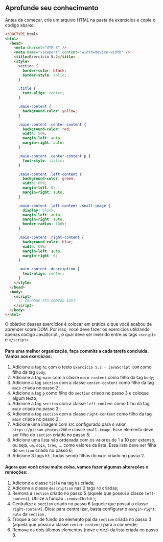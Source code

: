 ## Aprofunde seu conhecimento
Antes de começar, crie um arquivo HTML na pasta de exercícios e copie o código abaixo:
```html
<!DOCTYPE html>
<html>
  <head>
    <meta charset="UTF-8" />
    <meta name="viewport" content="width=device-width" />
    <title>Exercício 5.2</title>
    <style>
      section {
        border-color: black;
        border-style: solid;
      }

      .title {
        text-align: center;
      }

      .main-content {
        background-color: yellow;
      }

      .main-content .center-content {
        background-color: red;
        width: 50%;
        margin-left: auto;
        margin-right: auto;
      }

      .main-content .center-content p {
        font-style: italic;
      }

      .main-content .left-content {
        background-color: green;
        width: 60%;
        margin-left: 0;
        margin-right: auto;
      }

      .main-content .left-content .small-image {
        display: block;
        margin-left: auto;
        margin-right: auto;
        border-radius: 100%;
      }

      .main-content .right-content {
        background-color: blue;
        width: 60%;
        margin-left: auto;
        margin-right: 0;
      }

      .main-content .description {
        text-align: center;
      }
    </style>
  </head>
  <body>
    <script>
      // COLOQUE SEU CÓDIGO AQUI
    </script>
  </body>
</html>
```
O objetivo desses exercícios é colocar em prática o que você acabou de aprender sobre DOM. Por isso, você deve fazer os exercícios utilizando apenas código JavaScript , o qual deve ser inserido entre as tags `<script>` e `</script>`.

#### Para uma melhor organização, faça commits a cada tarefa concluída. Vamos aos exercícios:
1. Adicione a tag `h1` com o texto `Exercício 5.2 - JavaScript DOM` como filho da tag `body`;
2. Adicione a tag `main` com a classe `main-content` como filho da tag `body`;
3. Adicione a tag `section` com a classe `center-content` como filho da tag `main` criada no passo 2;
4. Adicione a tag `p` como filho do `section` criado no passo 3 e coloque algum texto;
5. Adicione a tag `section` com a classe `left-content` como filho da tag `main` criada no passo 2;
6. Adicione a tag `section` com a classe `right-content` como filho da tag `main` criada no passo 2;
7. Adicione uma imagem com src configurado para o valor `https://picsum.photos/200` e classe `small-image`. Esse elemento deve ser filho do `section` criado no passo 5;
8. Adicione uma lista não ordenada com os valores de 1 a 10 por extenso, ou seja, `um`, `dois`, `três`, ... como valores da lista. Essa lista deve ser filha do `section` criado no passo 6;
9. Adicione 3 tags `h3` , todas sendo filhas do `main` criado no passo 2.

#### Agora que você criou muita coisa, vamos fazer algumas alterações e remoções:
1. Adicione a classe `title` na tag `h1` criada;
2. Adicione a classe `description` nas 3 tags `h3` criadas;
3. Remova a `section` criado no passo 5 (aquele que possui a classe `left-content`). Utilize a função `.removeChild()`;
4. Centralize a `section` criado no passo 6 (aquele que possui a classe `right-content`). Dica: para centralizar, basta configurar o `margin-right: auto` da `section` ;
5. Troque a cor de fundo do elemento pai da `section` criada no passo 3 (aquela que possui a classe `center-content`) para a cor verde;
6. Remova os dois últimos elementos (nove e dez) da lista criada no passo 8.